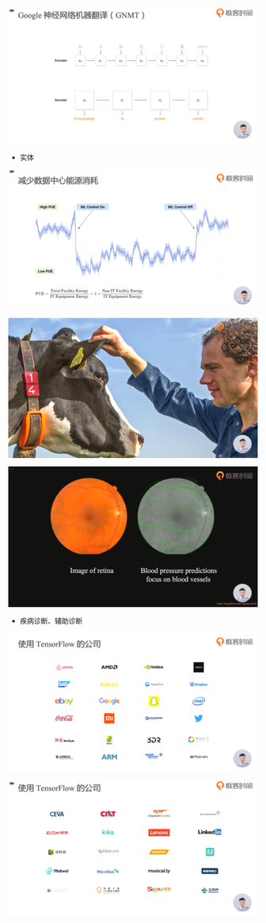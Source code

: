 ![1573049143901](assets/1573049143901.png)

- 实体

![1573049274369](assets/1573049274369.png)

![1573049382277](assets/1573049382277.png)

 ![1573049422799](assets/1573049422799.png)

- 疾病诊断、辅助诊断

![1573049525412](assets/1573049525412.png)

![1573049549276](assets/1573049549276.png)

